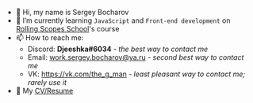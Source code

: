 - 👋 Hi, my name is Sergey Bocharov
- 🌱 I’m currently learning `JavaScript` and `Front-end development` on [Rolling Scopes School](https://rs.school/js/ "JavaScript/Front-end")'s course
- 📫 How to reach me: 
  - Discord: __Djeeshka#6034__ *- the best way to contact me*
  - Email: work.sergey.bocharov@ya.ru *- second best way to contact me*
  - VK: https://vk.com/the_g_man *- least pleasant way to contact me; rarely use it*
- 🚧 My [CV/Resume](https://sergeybocharov-test.github.io/rsschool-cv/)
